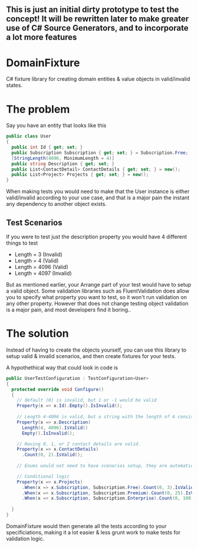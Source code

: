 ## **This is just an initial dirty prototype to test the concept! It will be rewritten later to make greater use of C# Source Generators, and to incorporate a lot more features**

# DomainFixture
C# fixture library for creating domain entities & value objects in valid/invalid states.

# The problem
Say you have an entity that looks like this
```cs
public class User
{
  public int Id { get; set; }
  public Subscription Subscription { get; set; } = Subscription.Free;
  [StringLength(4096, MinimumLength = 4)]
  public string Description { get; set; }
  public List<ContactDetail> ContactDetails { get; set; } = new();
  public List<Project> Projects { get; set; } = new();
}
```

When making tests you would need to make that the User instance is either valid/invalid according to your use case, and that is a major pain the instant any dependency to another object exists.

## Test Scenarios
If you were to test just the description property you would have 4 different things to test
- Length = 3 (Invalid)
- Length = 4 (Valid)
- Length = 4096 (Valid)
- Length = 4097 (Invalid)

But as mentioned earlier, your Arrange part of your test would have to setup a valid object. Some validation libraries such as FluentValidation does allow you to specify what property you want to test, so it won't run validation on any other property. However that does not change testing object validation is a major pain, and most developers find it boring..

# The solution
Instead of having to create the objects yourself, you can use this library to setup valid & invalid scenarios, and then create fixtures for your tests.

A hypothethical way that could look in code is
```cs
public UserTestConfiguration : TestConfiguration<User>
{
  protected override void Configure()
  {
    // default (0) is invalid, but 1 or -1 would be valid
    Property(x => x.Id).Empty().IsInvalid();
    
    // Length 4-4096 is valid, but a string with the length of 4 consisting of just whitespaces wouldn't be valid
    Property(x => x.Description)
      Length(4, 4096).IsValid()
      Empty().IsInvalid();

    // Having 0, 1, or 2 contact details are valid.
    Property(x => x.ContactDetails)
      .Count(0, 2).IsValid();
      
    // Enums would not need to have scenarios setup, they are automatically inferred.

    // Conditional logic
    Property(x => x.Projects)
      .When(x => x.Subscription, Subscription.Free).Count(0, 3).IsValid()
      .When(x => x.Subscription, Subscription.Premium).Count(0, 25).IsValid();
      .When(x => x.Subscription, Subscription.Enterprise).Count(0, 100).IsValid();
    
  }
}
```
DomainFixture would then generate all the tests according to your specificiations, making it a lot easier & less grunt work to make tests for validation logic.
